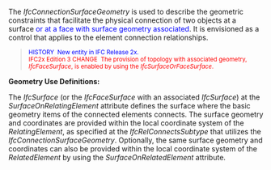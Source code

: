 ﻿The _IfcConnectionSurfaceGeometry_ is used to describe the geometric constraints that facilitate the physical connection of two objects at a surface&nbsp;<font color="#0000ff">or at a face with surface geometry associated</font>. It is envisioned as a control that applies to the element connection relationships.

> <font color="#0000ff"><small>HISTORY&nbsp;
New entity in IFC Release 2x.</small><br>
  </font><small><font color="#ff0000">IFC2x
Edition 3 CHANGE&nbsp;
The provision of topology with associated geometry, <i>IfcFaceSurface</i>,
is
enabled by using the <i>IfcSurfaceOrFaceSurface</i>.</font></small>

****Geometry Use Definitions**:**

The _IfcSurface_ (or the _IfcFaceSurface_ with an associated _IfcSurface_) at the _SurfaceOnRelatingElement_ attribute defines the surface where the basic geometry items of the connected elements connects. The surface geometry and coordinates are provided within the local coordinate system of the _RelatingElement_, as specified at the _IfcRelConnectsSubtype_ that utilizes the _IfcConnectionSurfaceGeometry_. Optionally, the same&nbsp;surface geometry and coordinates can also be provided within the local coordinate system of the _RelatedElement_ by using the _SurfaceOnRelatedElement_ attribute.
